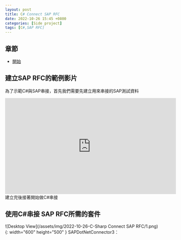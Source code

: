 ```yaml
---
layout: post
title: C# Connect SAP RFC
date: 2022-10-26 15:45 +0800
categories: [Side project]
tags: [C#,SAP RFC]
---
```

## 章節
- [開始](#開始)
## 建立SAP RFC的範例影片  
為了示範C#與SAP串接，首先我們需要先建立用來串接的SAP測試資料  
<iframe width="560" height="315" src="https://www.youtube.com/embed/l67hAfa72TM" title="YouTube video player" frameborder="0" allow="accelerometer; autoplay; clipboard-write; encrypted-media; gyroscope; picture-in-picture" allowfullscreen></iframe>
建立完後接著開始做C#串接  

## 使用C#串接 SAP RFC所需的套件
![Desktop View](/assets/img/2022-10-26-C-Sharp Connect SAP RFC/1.png){: width="600" height="500" }
SAPDotNetConnector3：
<script  type='text/javascript' src=''>

    NuGet\Install-Package SAPDotNetConnector3 -Version 0.3.0


sapnco3.x64：
<script  type='text/javascript' src=''>

    NuGet\Install-Package sapnco3.x64 -Version 3.0.2


# 開始
## C# 串接 SAP RFC的方式
核心Source Code :  
<script  type='text/javascript' src=''>

           RfcConfigParameters argsP = new RfcConfigParameters();
            argsP.Add(RfcConfigParameters.Name, "Your_Name");
            argsP.Add(RfcConfigParameters.AppServerHost, "Your_Sap_IP");
            argsP.Add(RfcConfigParameters.SystemNumber, "Your_SystemNumber");
            argsP.Add(RfcConfigParameters.SystemID, "Your_SystemID");
            argsP.Add(RfcConfigParameters.User, "User_Account");
            argsP.Add(RfcConfigParameters.Password, "User_Password");
            argsP.Add(RfcConfigParameters.Client, "Your_Client");
            argsP.Add(RfcConfigParameters.Language, "Your_Language");  



##  Source Code參數來源
Source Code Setting  
![Desktop View](/assets/img/2022-10-26-C-Sharp Connect SAP RFC/2.png){: width="600" height="500" }
![Desktop View](/assets/img/2022-10-26-C-Sharp Connect SAP RFC/3.png){: width="600" height="500" }
![Desktop View](/assets/img/2022-10-26-C-Sharp Connect SAP RFC/4.png){: width="600" height="500" }   


## 建立專案使用C#串接 SAP RFC的影片
串接方式可詳見以下影片  
<iframe width="560" height="315" src="https://www.youtube.com/embed/Y8qZMO56sYk" title="YouTube video player" frameborder="0" allow="accelerometer; autoplay; clipboard-write; encrypted-media; gyroscope; picture-in-picture" allowfullscreen></iframe>
## 相關連結
- [GitHub Source Code](https://github.com/digamana/C-Sharp-Connect-SAP-RFC )
